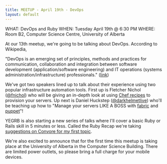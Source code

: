 ```yaml
---
title: MEETUP - April 19th - DevOps
layout: default
---
```


WHAT: DevOps and Ruby
WHEN: Tuesday April 19th @ 6:30 PM
WHERE: Room B2, Computer Science Centre, University of Alberta

At our 13th meetup, we're going to be talking about DevOps. According to Wikipedia,

"DevOps is an emerging set of principles, methods and practices for communication, collaboration and integration between software development (application/software engineering) and IT operations (systems administration/infrastructure) professionals." ([link](http://en.wikipedia.org/wiki/DevOps))

We've got two speakers lined up to talk about their experience using two popular infrastructure automation tools.  First up is Fletcher Nichol ([@fnichol](http://twitter.com/fnichol)) who will be giving an in-depth look at using [Chef recipes](http://www.rubyinside.com/chef-tasty-server-configuraiton-2162.html) to provision your servers. Up next is Daniel Huckstep ([@darkhelmetlive](http://twitter.com/darkhelmetlive)) who'll be teaching up how to "Manage your servers LIKE A BOSS with [fabric](https://github.com/bitprophet/fabric) and [puppet](https://github.com/puppetlabs/puppet)"!

YEGRB is also starting a new series of talks where I'll cover a basic Ruby or Rails skill in 5 minutes or less. Called the Ruby Recap we're taking [suggestions on Convore for my first topic](https://convore.com/yegrb/5-minute-ruby-newbie-questions/).

We're also excited to announce that for the first time this meetup is taking place at the University of Alberta in the Computer Science Building. There are limited power outlets, so please bring a full charge for your mobile devices.
